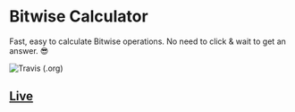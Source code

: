 # Bitwise Calculator

Fast, easy to calculate Bitwise operations. No need to click & wait to get an answer. 😎

![Travis (.org)](https://img.shields.io/travis/Marvin9/Bitwise-Calculator?style=for-the-badge)

## [Live](https://bitwise-calculator.netlify.com/)